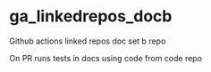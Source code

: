 # ga_linkedrepos_docb
Github actions linked repos doc set b repo


On PR runs tests in docs using code from code repo
